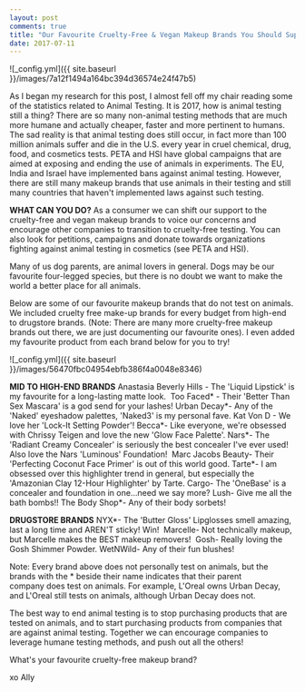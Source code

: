 ```yaml
---
layout: post
comments: true
title: "Our Favourite Cruelty-Free & Vegan Makeup Brands You Should Support"
date: 2017-07-11
---
```

![_config.yml]({{ site.baseurl }}/images/7a12f1494a164bc394d36574e24f47b5)

As I began my research for this post, I almost fell off my chair reading some of the statistics related to Animal Testing. It is 2017, how is animal testing still a thing? There are so many non-animal testing methods that are much more humane and actually cheaper, faster and more pertinent to humans. The sad reality is that animal testing does still occur, in fact more than 100 million animals suffer and die in the U.S. every year in cruel chemical, drug, food, and cosmetics tests. PETA and HSI have global campaigns that are aimed at exposing and ending the use of animals in experiments. The EU, India and Israel have implemented bans against animal testing. However, there are still many makeup brands that use animals in their testing and still many countries that haven't implemented laws against such testing.

**WHAT CAN YOU DO?**
As a consumer we can shift our support to the cruelty-free and vegan makeup brands to voice our concerns and encourage other companies to transition to cruelty-free testing. You can also look for petitions, campaigns and donate towards organizations fighting against animal testing in cosmetics (see PETA and HSI). 

Many of us dog parents, are animal lovers in general. Dogs may be our favourite four-legged species, but there is no doubt we want to make the world a better place for all animals. 

Below are some of our favourite makeup brands that do not test on animals. We included cruelty free make-up brands for every budget from high-end to drugstore brands. (Note: There are many more cruelty-free makeup brands out there, we are just documenting our favourite ones). I even added my favourite product from each brand below for you to try!

![_config.yml]({{ site.baseurl }}/images/56470fbc04954ebfb386f4a0048e8346)

**MID TO HIGH-END BRANDS**
Anastasia Beverly Hills - The 'Liquid Lipstick' is my favourite for a long-lasting matte look. 
Too Faced* - Their 'Better Than Sex Mascara' is a god send for your lashes!
Urban Decay*- Any of the 'Naked' eyeshadow palettes, 'Naked3' is my personal fave.
Kat Von D - We love her 'Lock-It Setting Powder'!
Becca*- Like everyone, we're obsessed with Chrissy Teigen and love the new 'Glow Face Palette'.
Nars*- The 'Radiant Creamy Concealer' is seriously the best concealer I've ever used! Also love the Nars 'Luminous' Foundation! 
Marc Jacobs Beauty- Their 'Perfecting Coconut Face Primer' is out of this world good.
Tarte*- I am obsessed over this highlighter trend in general, but especially the 'Amazonian Clay 12-Hour Highlighter' by Tarte.
Cargo- The 'OneBase' is a concealer and foundation in one...need we say more?
Lush- Give me all the bath bombs!!
The Body Shop*- Any of their body sorbets!

**DRUGSTORE BRANDS**
NYX*- The 'Butter Gloss' Lipglosses smell amazing, last a long time and AREN'T sticky! Win! 
Marcelle- Not technically makeup, but Marcelle makes the BEST makeup removers! 
Gosh- Really loving the Gosh Shimmer Powder.
WetNWild- Any of their fun blushes!

Note: Every brand above does not personally test on animals, but the brands with the * beside their name indicates that their parent company does test on animals. For example, L'Oreal owns Urban Decay, and L'Oreal still tests on animals, although Urban Decay does not.

The best way to end animal testing is to stop purchasing products that are tested on animals, and to start purchasing products from companies that are against animal testing. Together we can encourage companies to leverage humane testing methods, and push out all the others! 

What's your favourite cruelty-free makeup brand?

xo
Ally
